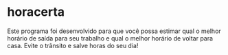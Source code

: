 # horacerta
Este programa foi desenvolvido para que você possa estimar qual o melhor horário de saída para seu trabalho e qual o melhor horário de voltar para casa. Evite o trânsito e salve horas do seu dia!
